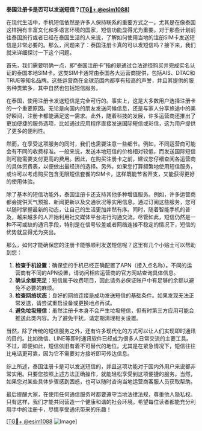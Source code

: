 **泰国注册卡是否可以发送短信？[[TG💪+ @esim1088](https://t.me/s/esim1088)]**

在现代生活中，手机短信依然是许多人保持联系的重要方式之一。尤其是在像泰国这样拥有丰富文化和多语言环境的国家，短信功能显得尤为重要。对于那些计划前往泰国旅行或者已经在泰国生活的人来说，了解如何使用当地的注册SIM卡发送短信是非常必要的。那么，问题来了：泰国注册卡真的可以发短信吗？接下来，我们就来详细探讨一下这个问题。

首先，我们需要明确一点，即“泰国注册卡”指的是通过合法途径购买并完成实名认证的泰国本地SIM卡。这类SIM卡通常由泰国各大运营商提供，包括AIS、DTAC和TRUE等知名品牌。这些运营商在全球范围内都享有较高的声誉，并且其提供的服务种类繁多，其中自然也包括短信服务。

在泰国，使用注册卡发送短信是完全可行的。事实上，这是大多数用户选择注册卡的一个重要原因。无论是向国内的朋友发送问候信息，还是与家人分享旅途中的美好瞬间，注册卡都能满足这一需求。此外，随着科技的发展，许多运营商还推出了更加便捷的服务选项，比如通过应用程序直接发送国际短信或彩信，这为用户提供了更多的便利性。

然而，在享受这项服务的同时，我们也需要注意一些细节。例如，不同运营商可能会有不同的收费标准。一般来说，发送本地短信的价格相对较低，而发送国际短信则可能需要支付更高的费用。因此，在购买注册卡之前，建议您仔细查阅各运营商的具体资费表，以便做出最经济的选择。另外，如果您打算频繁地使用短信服务，或许可以考虑购买包含无限短信套餐的SIM卡，这样既能节省开支，又能获得更好的使用体验。

除了基本的短信功能外，泰国注册卡还支持其他多种增值服务。例如，许多运营商都会提供天气预报、新闻更新以及交通状况等实用信息。通过订阅这些服务，您可以随时掌握最新的动态，让自己的生活更加井然有序。同时，随着智能手机的普及，越来越多的人开始利用社交媒体平台进行沟通交流。尽管如此，短信仍然是一种不可或缺的通讯手段，特别是在信号较差或者网络连接不稳定的情况下，短信的优势就显得尤为突出。

那么，如何才能确保您的注册卡能够顺利发送短信呢？这里有几个小贴士可以帮助到您：

1. **检查手机设置**：确保您的手机已经正确配置了APN（接入点名称）。不同的运营商有不同的APN设置，请访问相应运营商的官方网站查询具体信息。
2. **确认余额充足**：短信属于收费项目，因此请务必保证账户中有足够的余额以避免不必要的麻烦。
3. **检查网络状态**：良好的网络连接是成功发送短信的基础条件。如果发现无法正常发送，请尝试重启设备或更换地点再试。
4. **避免垃圾短信**：虽然注册卡本身不会产生垃圾短信，但有时第三方应用可能会推送此类内容。为了避免干扰，请定期清理相关设置。

当然，除了传统的短信服务之外，还有许多现代化的方式可以让人们实现即时通讯的目的。比如微信、LINE等即时通讯软件已经成为很多人日常交流的主要工具。不过，即便如此，短信依旧有着不可替代的地位。尤其是在紧急情况下，短信往往比电话更可靠，因为它不需要对方接听即可传达信息。

综上所述，泰国注册卡是可以发送短信的，并且这项功能对于国内外用户来说都非常实用。只要您按照上述方法正确操作，就能轻松享受到这项便捷的服务。当然，如果您对某些具体步骤感到困惑，也可以随时咨询当地运营商客服人员获取帮助。

最后提醒大家，在使用任何通信服务时都要遵守当地法律法规，尊重他人隐私权。只有这样，我们才能共同营造一个健康和谐的社会环境。希望每位读者都能充分利用手中的注册卡，尽情享受通讯带来的乐趣！

[[TG💪+ @esim1088](https://t.me/s/esim1088) ![Image](https://i.postimg.cc/4NQfJmqS/Snipaste-2025-05-13-00-14-12.png)]